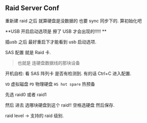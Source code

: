 ## Raid Server Conf

重新建 raid 之后 就算硬盘是没数据的 也要 sync 同步下的. 算初始化吧



**USB 开启启动选项是 擦了 USB 才会出现的!!!!! **

插usb 之后 最好重启下才能看到 usb 启动选项.

SAS 配置 就是 Raid 卡.
> 也就是 连硬盘数据线的那块设备 


开机自检:
看 SAS 阵列卡 是否有检测到.
有的话 Ctrl+C 进入配置.





`VD` 虚拟磁盘
`PD` 物理硬盘
`HS hot spare` 热预备

先选 raid0 或者 raid1

然后 进去 选哪块硬盘到这个 raid!! 空格选硬盘
然后保存.




raid level → 支持的 raid 级别.



